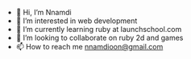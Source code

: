 - 👋 Hi, I’m Nnamdi
- 👀 I’m interested in web development
- 🌱 I’m currently learning ruby at launchschool.com
- 💞️ I’m looking to collaborate on ruby 2d and games
- 📫 How to reach me nnamdioon@gmail.com

<!---
namdoiz/namdoiz is a ✨ special ✨ repository because its `README.md` (this file) appears on your GitHub profile.
You can click the Preview link to take a look at your changes.
--->
